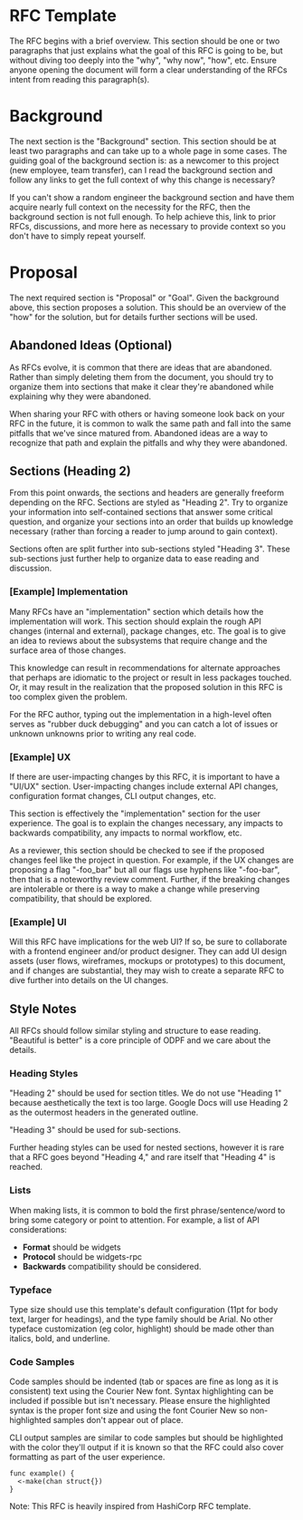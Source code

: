 # RFC Template

The RFC begins with a brief overview. This section should be one or two paragraphs that just explains what the goal of this RFC is going to be, but without diving too deeply into the "why", "why now", "how", etc. Ensure anyone opening the document will form a clear understanding of the RFCs intent from reading this paragraph(s).

# Background

The next section is the "Background" section. This section should be at least two paragraphs and can take up to a whole page in some cases. The guiding goal of the background section is: as a newcomer to this project (new employee, team transfer), can I read the background section and follow any links to get the full context of why this change is necessary?

If you can't show a random engineer the background section and have them acquire nearly full context on the necessity for the RFC, then the background section is not full enough. To help achieve this, link to prior RFCs, discussions, and more here as necessary to provide context so you don't have to simply repeat yourself.

# Proposal

The next required section is "Proposal" or "Goal". Given the background above, this section proposes a solution. This should be an overview of the "how" for the solution, but for details further sections will be used.

## Abandoned Ideas (Optional)

As RFCs evolve, it is common that there are ideas that are abandoned. Rather than simply deleting them from the document, you should try to organize them into sections that make it clear they're abandoned while explaining why they were abandoned.

When sharing your RFC with others or having someone look back on your RFC in the future, it is common to walk the same path and fall into the same pitfalls that we've since matured from. Abandoned ideas are a way to recognize that path and explain the pitfalls and why they were abandoned.

## Sections (Heading 2)

From this point onwards, the sections and headers are generally freeform depending on the RFC. Sections are styled as "Heading 2". Try to organize your information into self-contained sections that answer some critical question, and organize your sections into an order that builds up knowledge necessary (rather than forcing a reader to jump around to gain context).

Sections often are split further into sub-sections styled "Heading 3". These sub-sections just further help to organize data to ease reading and discussion.

### [Example] Implementation

Many RFCs have an "implementation" section which details how the implementation will work. This section should explain the rough API changes (internal and external), package changes, etc. The goal is to give an idea to reviews about the subsystems that require change and the surface area of those changes.

This knowledge can result in recommendations for alternate approaches that perhaps are idiomatic to the project or result in less packages touched. Or, it may result in the realization that the proposed solution in this RFC is too complex given the problem.

For the RFC author, typing out the implementation in a high-level often serves as "rubber duck debugging" and you can catch a lot of issues or unknown unknowns prior to writing any real code.

### [Example] UX

If there are user-impacting changes by this RFC, it is important to have a "UI/UX" section. User-impacting changes include external API changes, configuration format changes, CLI output changes, etc.

This section is effectively the "implementation" section for the user experience. The goal is to explain the changes necessary, any impacts to backwards compatibility, any impacts to normal workflow, etc.

As a reviewer, this section should be checked to see if the proposed changes feel like the project in question. For example, if the UX changes are proposing a flag "-foo_bar" but all our flags use hyphens like "-foo-bar", then that is a noteworthy review comment. Further, if the breaking changes are intolerable or there is a way to make a change while preserving compatibility, that should be explored.

### [Example] UI

Will this RFC have implications for the web UI? If so, be sure to collaborate with a frontend engineer and/or product designer. They can add UI design assets (user flows, wireframes, mockups or prototypes) to this document, and if changes are substantial, they may wish to create a separate RFC to dive further into details on the UI changes.

## Style Notes

All RFCs should follow similar styling and structure to ease reading. "Beautiful is better" is a core principle of ODPF and we care about the details.

### Heading Styles

"Heading 2" should be used for section titles. We do not use "Heading 1" because aesthetically the text is too large. Google Docs will use Heading 2 as the outermost headers in the generated outline.

"Heading 3" should be used for sub-sections.

Further heading styles can be used for nested sections, however it is rare that a RFC goes beyond "Heading 4," and rare itself that "Heading 4" is reached.

### Lists

When making lists, it is common to bold the first phrase/sentence/word to bring some category or point to attention. For example, a list of API considerations:

- **Format** should be widgets
- **Protocol** should be widgets-rpc
- **Backwards** compatibility should be considered.

### Typeface

Type size should use this template's default configuration (11pt for body text, larger for headings), and the type family should be Arial. No other typeface customization (eg color, highlight) should be made other than italics, bold, and underline.

### Code Samples

Code samples should be indented (tab or spaces are fine as long as it is consistent) text using the Courier New font. Syntax highlighting can be included if possible but isn't necessary. Please ensure the highlighted syntax is the proper font size and using the font Courier New so non-highlighted samples don't appear out of place.

CLI output samples are similar to code samples but should be highlighted with the color they'll output if it is known so that the RFC could also cover formatting as part of the user experience.

    func example() {
      <-make(chan struct{})
    }

Note: This RFC is heavily inspired from HashiCorp RFC template.
